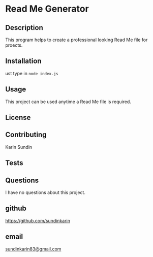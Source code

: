 # Read Me Generator
## Description
 This program helps to create a professional looking Read Me file for proects.
 ## Installation
 ust type in `node index.js`
 ## Usage
 This project can be used anytime a Read Me file is required.
 ## License
 
 ## Contributing
 Karin Sundin
 ## Tests
 
 ## Questions
 I have no questions about this project.
 ## github
 https://github.com/sundinkarin
 ## email
 sundinkarin83@gmail.com
